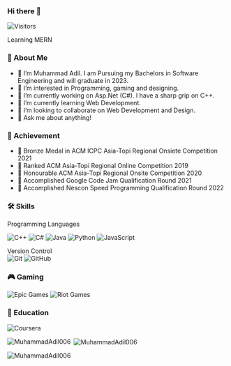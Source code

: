 ### Hi there 👋

![Visitors](https://visitor-badge.glitch.me/badge?page_id=MuhammadAdil006)

Learning MERN
### 🚀 About Me
- 👋 I’m Muhammad Adil. I am Pursuing my Bachelors in Software Engineering and will graduate in 2023.
- 👀 I’m interested in Programming, gaming and designing.
- 🔭 I’m currently working on Asp.Net (C#). I have a sharp grip on C++. 
- 🌱 I’m currently learning Web Development. 
- 👯 I’m looking to collaborate on Web Development and Design. 
- 💬 Ask me about anything!

### 🏅 Achievement
 - 🥇 Bronze Medal in ACM ICPC Asia-Topi Regional Onsiete Competition 2021
 - 🥇 Ranked ACM Asia-Topi Regional Online Competition 2019
 - 🥈 Honourable ACM Asia-Topi Regional Onsite Competition 2020
 - 🥉 Accomplished Google Code Jam Qualification Round 2021
 - 🥈 Accomplished Nescon Speed Programming Qualification Round 2022

### 🛠️ Skills

Programming Languages
 
![C++](https://img.shields.io/badge/c++-%2300599C.svg?style=for-the-badge&logo=c%2B%2B&logoColor=white)  ![C#](https://img.shields.io/badge/c%23-%23239120.svg?style=for-the-badge&logo=c-sharp&logoColor=white)  ![Java](https://img.shields.io/badge/java-%23ED8B00.svg?style=for-the-badge&logo=java&logoColor=white)  ![Python](https://img.shields.io/badge/python-3670A0?style=for-the-badge&logo=python&logoColor=ffdd54)  ![JavaScript](https://img.shields.io/badge/javascript-%23323330.svg?style=for-the-badge&logo=javascript&logoColor=%23F7DF1E)

Version Control  
![Git](https://img.shields.io/badge/git-%23F05033.svg?style=for-the-badge&logo=git&logoColor=white)  ![GitHub](https://img.shields.io/badge/github-%23121011.svg?style=for-the-badge&logo=github&logoColor=white)

### 🎮 Gaming

![Epic Games](https://img.shields.io/badge/epicgames-%23313131.svg?style=for-the-badge&logo=epicgames&logoColor=white)  ![Riot Games](https://img.shields.io/badge/riotgames-D32936.svg?style=for-the-badge&logo=riotgames&logoColor=white)  

### 📝 Education  

![Coursera](https://img.shields.io/badge/Coursera-%230056D2.svg?style=for-the-badge&logo=Coursera&logoColor=white)  



<p><img align="left" src="https://github-readme-stats.vercel.app/api/top-langs?username=MuhammadAdil006&show_icons=true&locale=en&layout=compact" alt="MuhammadAdil006" /></p>
<p>&nbsp;<img align="center" src="https://github-readme-stats.vercel.app/api?username=MuhammadAdil006&show_icons=true&locale=en" alt="MuhammadAdil006" /></p>
<p><img align="center" src="https://github-readme-streak-stats.herokuapp.com/?user=MuhammadAdil006&" alt="MuhammadAdil006" /></p>
